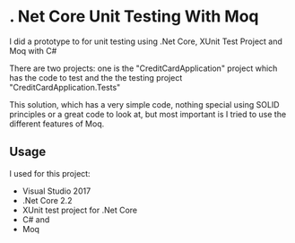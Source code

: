 # . Net Core Unit Testing With Moq
I did a prototype to for unit testing using .Net Core, XUnit Test Project and Moq with C#

There are two projects: one is the "CreditCardApplication" project which has the code to test and the the testing project "CreditCardApplication.Tests"

This solution, which has a very simple code, nothing special using SOLID principles or a great code to look at, but most important is I tried to use the different features of Moq.

## Usage
I used for this project:
- Visual Studio 2017
- .Net Core 2.2
- XUnit test project for .Net Core
- C# and
- Moq
